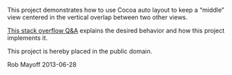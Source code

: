 This project demonstrates how to use Cocoa auto layout to keep a “middle” view centered in the vertical overlap between two other views.

[This stack overflow Q&A](http://stackoverflow.com/q/17334016/77567) explains the desired behavior and how this project implements it.

This project is hereby placed in the public domain.

Rob Mayoff
2013-06-28
